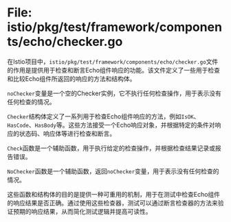 # File: istio/pkg/test/framework/components/echo/checker.go

在Istio项目中，`istio/pkg/test/framework/components/echo/checker.go`文件的作用是提供用于检查和断言Echo组件响应的功能。该文件定义了一些用于检查和比较Echo组件所返回的响应的方法和结构体。

`noChecker`变量是一个空的Checker实例，它不执行任何检查操作，用于表示没有任何检查的情况。

`Checker`结构体定义了一系列用于检查Echo组件响应的方法，例如`IsOK`、`HasCode`、`HasBody`等。这些方法接受一个Echo响应对象，并根据特定的条件对响应的状态码、响应体等进行检查和断言。

`Check`函数是一个辅助函数，用于执行给定的检查操作，并根据检查结果记录或报告错误。

`NoChecker`函数是一个辅助函数，返回`noChecker`变量，用于表示没有任何检查的情况。

这些函数和结构体的目的是提供一种可重用的机制，用于在测试中检查Echo组件的响应结果是否正确。通过使用这些检查器，测试可以通过断言检查器的方法来验证预期的响应结果，从而简化测试逻辑并提高可读性。

